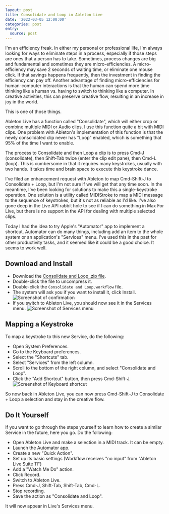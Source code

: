 ```yaml
---
layout: post
title: Consolidate and Loop in Ableton Live
date: '2022-03-05 12:00:00'
categories: post
entry:
  source: post
---
```


I'm an efficiency freak. In either my personal or professional life, I'm always looking for ways to eliminate steps in a process, especially if those steps are ones that a person has to take. Sometimes, process changes are big and fundamental and sometimes they are micro-efficiencies. A micro-efficiency may save 2 seconds of waiting time, or eliminate one mouse click. If that savings happens frequently, then the investment in finding the efficiency can pay off. Another advantage of finding micro-efficiencies for human-computer interactions is that the human can spend more time thinking like a human vs. having to switch to thinking like a computer. In creative activities, this can preserve creative flow, resulting in an increase in joy in the world.

This is one of those things.

Ableton Live has a function called "Consolidate", which will either crop or combine multiple MIDI or Audio clips. I use this function quite a bit with MIDI clips. One problem with Ableton's implementation of this function is that the newly consolidated clip never has "Loop" enabled, which is something that 95% of the time I want to enable.

The process to Consolidate and then Loop a clip is to press Cmd-J (consolidate), then Shift-Tab twice (enter the clip edit pane), then Cmd-L (loop). This is cumbersome in that it requires many keystrokes, usually with two hands. It takes time and brain space to execute this keystroke dance.

I've filed an enhancement request with Ableton to map Cmd-Shift-J to Consolidate + Loop, but I'm not sure if we will get that any time soon. In the meantime, I've been looking for solutions to make this a single-keystroke operation. One solution is a utility called MIDIStroke to map a MIDI message to the sequence of keystrokes, but it's not as reliable as I'd like. I've also gone deep in the Live API rabbit hole to see if I can do something in Max For Live, but there is no support in the API for dealing with multiple selected clips.

Today I had the idea to try Apple's "Automator" app to implement a shortcut. Automator can do many things, including add an item to the whole system or an application's "Services" menu. I've used this in the past for other productivity tasks, and it seemed like it could be a good choice. It seems to work well.

## Download and Install

* Download the [Consolidate and Loop .zip file](/images/consolidateAndLoop/ConsolidateAndLoop.zip).
* Double-click the file to uncompress it.
* Double-click the `Consolidate and Loop.workflow` file.
* The system will ask you if you want to install it, click Install.
![Screenshot of confirmation](/images/consolidateAndLoop/install.png)
* If you switch to Ableton Live, you should now see it in the Services menu.
![Screenshot of Services menu](/images/consolidateAndLoop/services_menu.png)

## Mapping a Keystroke

To map a keystroke to this new Service, do the following:

* Open System Preferences.
* Go to the Keyboard preferences.
* Select the "Shortcuts" tab.
* Select "Services" from the left column.
* Scroll to the bottom of the right column, and select "Consolidate and Loop".
* Click the "Add Shortcut" button, then press Cmd-Shift-J.
![Screenshot of Keyboard shortcut](/images/consolidateAndLoop/key_shortcut.png)

So now back in Ableton Live, you can now press Cmd-Shift-J to Consolidate + Loop a selection and stay in the creative flow.

## Do It Yourself

If you want to go through the steps yourself to learn how to create a similar Service in the future, here you go. Do the following:

* Open Ableton Live and make a selection in a MIDI track. It can be empty.
* Launch the Automator app.
* Create a new "Quick Action".
* Set up its basic settings (Workflow receives "no input" from "Ableton Live Suite 11")
* Add a "Watch Me Do" action.
* Click Record.
* Switch to Ableton Live.
* Press Cmd-J, Shift-Tab, Shift-Tab, Cmd-L.
* Stop recording.
* Save the action as "Consolidate and Loop".

It will now appear in Live's Services menu.
